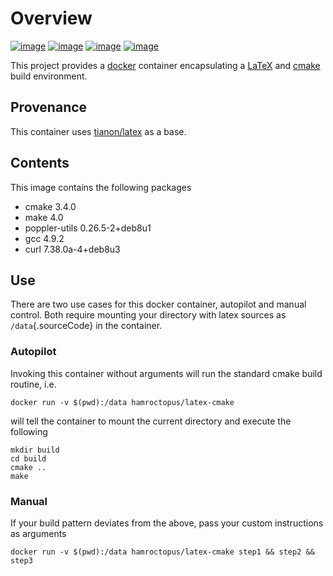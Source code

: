 Overview
========

[![image](https://imagelayers.io/badge/hamroctopus/latex-cmake:latest.svg)](https://imagelayers.io/?images=hamroctopus/latex-cmake:latest)
[![image](https://img.shields.io/badge/docker-ready-blue.svg)](https://hub.docker.com/r/hamroctopus/confluent-python/)
[![image](https://img.shields.io/docker/pulls/hamroctopus/confluent-python.svg?maxAge=2592000)](https://hub.docker.com/r/hamroctopus/confluent-python/)
[![image](https://img.shields.io/docker/stars/hamroctopus/confluent-python.svg?maxAge=2592000)](https://hub.docker.com/r/hamroctopus/confluent-python/)

This project provides a [docker](https://www.docker.com/) container
encapsulating a [LaTeX](https://www.latex-project.org/) and
[cmake](https://cmake.org/) build environment.

Provenance
----------

This container uses
[tianon/latex](https://hub.docker.com/r/tianon/latex/) as a base.

Contents
--------

This image contains the following packages

-   cmake 3.4.0
-   make 4.0
-   poppler-utils 0.26.5-2+deb8u1
-   gcc 4.9.2
-   curl 7.38.0a-4+deb8u3

Use
---

There are two use cases for this docker container, autopilot and manual
control. Both require mounting your directory with latex sources as
`/data`{.sourceCode} in the container.

### Autopilot

Invoking this container without arguments will run the standard cmake
build routine, i.e.

``` {.sourceCode .bash}
docker run -v $(pwd):/data hamroctopus/latex-cmake
```

will tell the container to mount the current directory and execute the
following

``` {.sourceCode .bash}
mkdir build
cd build
cmake ..
make
```

### Manual

If your build pattern deviates from the above, pass your custom
instructions as arguments

``` {.sourceCode .bash}
docker run -v $(pwd):/data hamroctopus/latex-cmake step1 && step2 && step3
```
